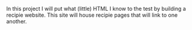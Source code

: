 In this project I will put what (little) HTML I know to the test by building a recipie website. This site will house recipie pages that will link to one another.